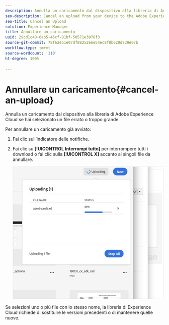 ```yaml
---
description: Annulla un caricamento dal dispositivo alla libreria di Adobe Experience Cloud se hai selezionato un file errato o troppo grande.
seo-description: Cancel an upload from your device to the Adobe Experience Cloud Library if you selected the incorrect or too large of a file.
seo-title: Cancel an Upload
solution: Experience Manager
title: Annullare un caricamento
uuid: 29cd1c48-0ab5-46cf-81bf-50571e3078f3
source-git-commit: 78f62e51e07df88252e6e54ec8f0b620d739e07b
workflow-type: tm+mt
source-wordcount: '110'
ht-degree: 100%

---
```



# Annullare un caricamento{#cancel-an-upload}

Annulla un caricamento dal dispositivo alla libreria di Adobe Experience Cloud se hai selezionato un file errato o troppo grande.

Per annullare un caricamento già avviato:

1. Fai clic sull’indicatore delle notifiche.
1. Fai clic su **[!UICONTROL Interrompi tutto]** per interrompere tutti i download o fai clic sulla **[!UICONTROL X]** accanto ai singoli file da annullare.

   ![](assets/library_uploading_in_progress.png)

Se selezioni uno o più file con lo stesso nome, la libreria di Experience Cloud richiede di sostituire le versioni precedenti o di mantenere quelle nuove.
